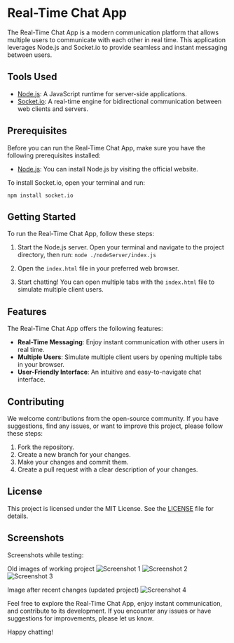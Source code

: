 # Real-Time Chat App

The Real-Time Chat App is a modern communication platform that allows multiple users to communicate with each other in real time. This application leverages Node.js and Socket.io to provide seamless and instant messaging between users.

## Tools Used

- [Node.js](https://nodejs.org/): A JavaScript runtime for server-side applications.
- [Socket.io](https://socket.io/): A real-time engine for bidirectional communication between web clients and servers.

## Prerequisites

Before you can run the Real-Time Chat App, make sure you have the following prerequisites installed:

- [Node.js](https://nodejs.org/): You can install Node.js by visiting the official website.

To install Socket.io, open your terminal and run:

```npm install socket.io ```

## Getting Started

To run the Real-Time Chat App, follow these steps:

1. Start the Node.js server. Open your terminal and navigate to the project directory, then run: ```node ./nodeServer/index.js```

2. Open the `index.html` file in your preferred web browser.

3. Start chatting! You can open multiple tabs with the `index.html` file to simulate multiple client users.

## Features

The Real-Time Chat App offers the following features:

- **Real-Time Messaging**: Enjoy instant communication with other users in real time.
- **Multiple Users**: Simulate multiple client users by opening multiple tabs in your browser.
- **User-Friendly Interface**: An intuitive and easy-to-navigate chat interface.

## Contributing

We welcome contributions from the open-source community. If you have suggestions, find any issues, or want to improve this project, please follow these steps:

1. Fork the repository.
2. Create a new branch for your changes.
3. Make your changes and commit them.
4. Create a pull request with a clear description of your changes.

## License

This project is licensed under the MIT License. See the [LICENSE](LICENSE) file for details.

## Screenshots

Screenshots while testing:

Old images of working project
![Screenshot 1](img/img1.png)
![Screenshot 2](img/img2.png)
![Screenshot 3](img/img3.png)

Image after recent changes (updated project)
![Screenshot 4](img/ChatAppUpdated.png)

Feel free to explore the Real-Time Chat App, enjoy instant communication, and contribute to its development. If you encounter any issues or have suggestions for improvements, please let us know.

Happy chatting!

